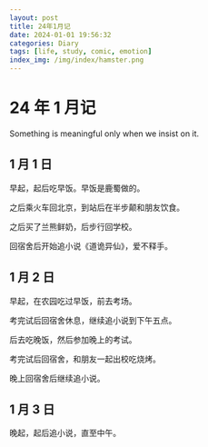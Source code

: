 ```yaml
---
layout: post
title: 24年1月记
date: 2024-01-01 19:56:32
categories: Diary
tags: [life, study, comic, emotion]
index_img: /img/index/hamster.png
---
```


# 24 年 1 月记

Something is meaningful only when we insist on it.

## 1 月 1 日

早起，起后吃早饭。早饭是鹿蜀做的。

之后乘火车回北京，到站后在半步颠和朋友饮食。

之后买了兰熊鲜奶，后步行回学校。

回宿舍后开始追小说《道诡异仙》，爱不释手。

## 1 月 2 日

早起，在农园吃过早饭，前去考场。

考完试后回宿舍休息，继续追小说到下午五点。

后去吃晚饭，然后参加晚上的考试。

考完试后回宿舍，和朋友一起出校吃烧烤。

晚上回宿舍后继续追小说。

## 1 月 3 日

晚起，起后追小说，直至中午。

